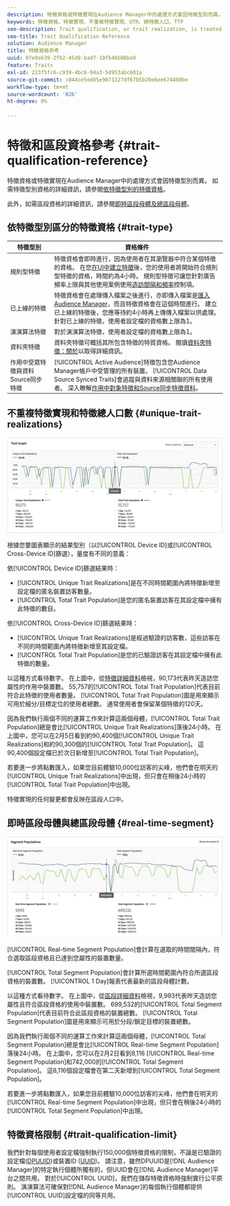 ```yaml
---
description: 特徵資格或特徵實現在Audience Manager中的處理方式會因特徵型別而異。 請參閱下表以瞭解特徵資格的詳細資訊。
keywords: 特徵資格、特徵實現、不重複特徵實現、UTR、總特徵人口、TTP
seo-description: Trait qualification, or trait realization, is treated differently in Audience Manager, depending on trait type. See the table below for detailed information on trait qualification.
seo-title: Trait Qualification Reference
solution: Audience Manager
title: 特徵資格參考
uuid: 07e0a639-2fb2-45d8-bad7-10fb46b08ba9
feature: Traits
exl-id: 223f5fc6-c939-4bc6-94a3-5d953abc601a
source-git-commit: c844ce5ed85e9071227df67b5b20e6ee674408be
workflow-type: tm+mt
source-wordcount: '826'
ht-degree: 0%

---
```


# 特徵和區段資格參考 {#trait-qualification-reference}

特徵資格或特徵實現在Audience Manager中的處理方式會因特徵型別而異。 如需特徵型別資格的詳細資訊，請參閱[依特徵型別的特徵資格](#trait-type)。

此外，如需區段資格的詳細資訊，請參閱[即時區段母體及總區段母體](#real-time-segment)。



## 依特徵型別區分的特徵資格 {#trait-type}

| 特徵型別 | 資格條件 |
|---|---|
| 規則型特徵 | 特徵資格會即時進行，因為使用者在其瀏覽器中符合某個特徵的資格。 在您[在UI中建立特徵](create-onboarded-rule-based-traits.md#create-rules-based-or-onboarded-traits)後，您的使用者將開始符合規則型特徵的資格，時間約為4小時。 規則型特徵可讓您針對廣告頻率上限與其他使用案例使用[造訪間隔和頻率](../segments/recency-and-frequency.md)控制項。 |
| 已上線的特徵 | 特徵資格會在處理傳入檔案之後進行，亦即傳入檔案是[匯入Audience Manager](../../faq/faq-inbound-data-ingestion.md)，而且特徵資格會在這個時間進行。 建立已上線的特徵後，您應等待約4小時再上傳傳入檔案以供處理。 針對已上線的特徵，使用者設定檔的資格數上限為1。 |
| 演演算法特徵 | 對於演演算法特徵，使用者設定檔的資格數上限為1。 |
| 資料夾特徵 | 資料夾特徵可概括其所包含特徵的特質資格。 閱讀[資料夾特徵：關於](about-folder-traits.md)以取得詳細資訊。 |
| 作用中受眾特徵與資料Source同步特徵 | [!UICONTROL Active Audience]特徵包含您Audience Manager帳戶中受管理的所有裝置。 [!UICONTROL Data Source Synced Traits]會追蹤與資料來源相關聯的所有使用者。 深入瞭解[作用中對象特徵和Source同步特徵資料](client-activity-synced-audience-traits.md)。 |

## 不重複特徵實現和特徵總人口數 {#unique-trait-realizations}

![唯一特徵實現](assets/trait-graph.png)

根據您要圖表顯示的結果型別（以[!UICONTROL Device ID]或[!UICONTROL Cross-Device ID]篩選），量度有不同的意義：

依[!UICONTROL Device ID]篩選結果時：

* [!UICONTROL Unique Trait Realizations]是在不同時間範圍內將特徵新增至設定檔的匿名裝置訪客數量。
* [!UICONTROL Total Trait Population]是您的匿名裝置訪客在其設定檔中擁有此特徵的數目。

依[!UICONTROL Cross-Device ID]篩選結果時：

* [!UICONTROL Unique Trait Realizations]是經過驗證的訪客數，這些訪客在不同的時間範圍內將特徵新增至其設定檔。
* [!UICONTROL Total Trait Population]是您的已驗證訪客在其設定檔中擁有此特徵的數量。

以這種方式看待數字。 在上圖中，從[特徵詳細資料](../../features/traits/trait-details-page.md)檢視，90,173代表昨天造訪您屬性的作用中裝置數。 55,757的[!UICONTROL Total Trait Population]代表目前符合此特徵的使用者數量。 [!UICONTROL Total Trait Population]圖是用來顯示可用於細分/目標定位的使用者總數。 通常使用者會保留某個特徵的120天。

因為我們執行兩個不同的運算工作來計算這兩個母體，[!UICONTROL Total Trait Population]總是會比[!UICONTROL Unique Trait Realizations]落後24小時。 在上圖中，您可以在2月5日看到約90,400個[!UICONTROL Unique Trait Realizations]和約90,300個的[!UICONTROL Total Trait Population]。 這90,400個設定檔已於次日新增至[!UICONTROL Total Trait Population]。

若要進一步將點數匯入，如果您目前體驗10,000位訪客的尖峰，他們會在明天的[!UICONTROL Unique Trait Realizations]中出現，但只會在稍後24小時的[!UICONTROL Total Trait Population]中出現。

特徵實現的任何變更都會反映在區段人口中。

## 即時區段母體與總區段母體 {#real-time-segment}

![唯一特徵實現](assets/segment-graph.png)

[!UICONTROL Real-time Segment Population]會計算在選取的時間間隔內，符合選取區段資格且已達到您屬性的裝置數量。

[!UICONTROL Total Segment Population]會計算所選時間範圍內符合所選區段資格的裝置數。 [!UICONTROL 1 Day]報表代表最新的區段母體計數。

以這種方式看待數字。 在上圖中，從[區段詳細資料](../../features/segments/segment-summary-view.md)檢視，9,993代表昨天造訪您屬性且符合區段資格的使用中裝置數。 699,532的[!UICONTROL Total Segment Population]代表目前符合此區段資格的裝置總數。 [!UICONTROL Total Segment Population]圖是用來顯示可用於分段/鎖定目標的裝置總數。

因為我們執行兩個不同的運算工作來計算這兩個母體，[!UICONTROL Total Segment Population]總是會比[!UICONTROL Real-time Segment Population]落後24小時。 在上圖中，您可以在2月2日看到8,116 [!UICONTROL Real-time Segment Population]和742,000的[!UICONTROL Total Segment Population]。 這8,116個設定檔會在第二天新增到[!UICONTROL Total Segment Population]。

若要進一步將點數匯入，如果您目前體驗10,000位訪客的尖峰，他們會在明天的[!UICONTROL Real-time Segment Population]中出現，但只會在稍後24小時的[!UICONTROL Total Segment Population]中出現。

## 特徵資格限制 {#trait-qualification-limit}

我們針對每個使用者設定檔強制執行150,000個特徵資格的限制，不論是已驗證的設定檔([DPUUID](../../reference/ids-in-aam.md))或裝置ID ([UUID](../../reference/ids-in-aam.md))。 請注意，雖然DPUUID是[!DNL Audience Manager]的特定執行個體所獨有的，但UUID會在[!DNL Audience Manager]平台之間共用。 對於[!UICONTROL UUID]，我們在儲存特徵資格時強制實行公平原則。 演演算法可確保對[!DNL Audience Manager]的每個執行個體都提供[!UICONTROL UUID]設定檔的同等共用。
